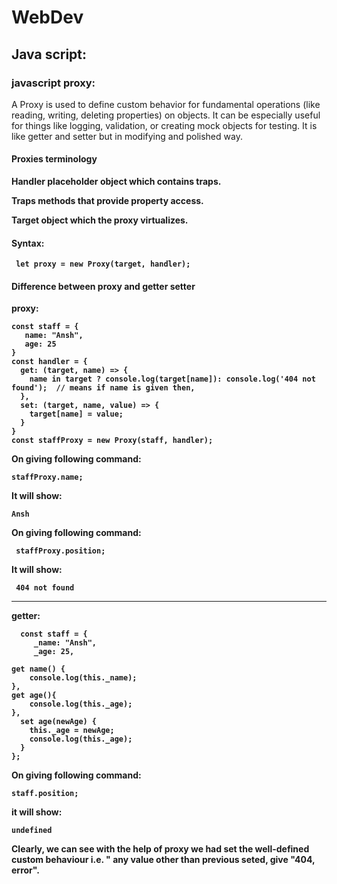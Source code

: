 # WebDev
## Java script:
### javascript proxy:

A Proxy is used to define custom behavior for fundamental operations (like reading, writing, deleting properties) on objects. It can be especially useful for things like logging, validation, or creating mock objects for testing.
It is like getter and setter but in modifying and polished way.

#### Proxies terminology
<b> Handler <b>
placeholder object which contains traps.

<b> Traps <b>
methods that provide property access.

<b> Target <b>
object which the proxy virtualizes.

#### Syntax:
     let proxy = new Proxy(target, handler);

#### Difference between proxy and getter setter
proxy:


    const staff = {
       name: "Ansh",
       age: 25
    }
    const handler = {
      get: (target, name) => {
        name in target ? console.log(target[name]): console.log('404 not found');  // means if name is given then, 
      },
      set: (target, name, value) => {
        target[name] = value;
      }
    }
    const staffProxy = new Proxy(staff, handler);
On giving following command:

    staffProxy.name;
It will  show:

    Ansh
On giving following command:
  
     staffProxy.position;  
 It will show: 
 
     404 not found 
___________________________________________________________________________________________________________________
 getter:
 
      const staff = {
         _name: "Ansh",
         _age: 25,

    get name() {
        console.log(this._name);
    },
    get age(){
        console.log(this._age);
    },
      set age(newAge) {
        this._age = newAge;
        console.log(this._age);
      }
    };
On giving following command:

    staff.position;
it will show:

    undefined

Clearly, we can see with the help of proxy we had set the well-defined custom behaviour i.e. " any value other than previous seted, give "404, error".

